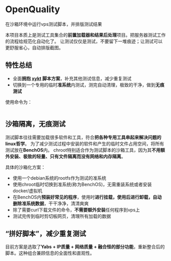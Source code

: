 # OpenQuality
在沙箱环境中运行vps测试脚本，并排版测试结果

本项目本质上是测试工具集合的**前置加载器和结果后处理**项目。把服务器测试工作的流程给规范化自动化了。
让测试仅仅是测试，不要留下一堆痕迹；让测试可以更舒服省心，自动排版截图。

## 特性总结

- 全面**拥抱 [xykt](https://github.com/xykt) 脚本方案**，补充其他测试信息，减少重复测试
- 切换到一个专用的临时**准系统**内测试，测完自动清理，极致的干净，做到**无痕测试**

使用命令为：
```

```
## 沙箱隔离，无痕测试
测试脚本往往需要加载很多软件和工具，符合**把各种专用工具串起来解决问题的linux哲学**。 为了减少测试过程中安装的软件和产生的临时文件占用空间，将所有测试放在**BenchOS**内。 chroot特别适合作为测试脚本的沙箱工具，因为其**不用额外安装、极致的轻量、只有文件隔离而没有网络和内存隔离**。

具体的沙箱化方案：
- 使用一个debian系统的rootfs作为测试的准系统
- 使用chroot临时切换到准系统(称为BenchOS)，无需重装系统或者安装docker/虚拟机
- 在BenchOS内**预装好常见的程序**，使用时**进行挂载，使用后进行卸载，自动删除准系统数据**，干干净净，清清爽爽
- 除了需要curl下载文件的命令，**不需要额外安装**任何程序到vps上
- 测试完传到临时剪切板网页，清理所有加载的数据

## “拼好脚本”，减少重复测试

目前方案是选取了**Yabs + IP质量 + 网络质量 + 融合怪的部分功能**，重新整合后的脚本。这种组合兼顾信息的全面性和直观性。
